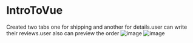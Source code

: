 # IntroToVue
Created two tabs one for shipping and another for details.user can write their reviews.user also can preview the order
![image](https://user-images.githubusercontent.com/61410663/135664096-e6dbd04c-2c64-405d-86e9-780e3f56e381.png)
![image](https://user-images.githubusercontent.com/61410663/135664198-910bada6-6ca9-42eb-ba34-eb890749af88.png)

